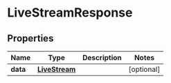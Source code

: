 

# LiveStreamResponse

## Properties

Name | Type | Description | Notes
------------ | ------------- | ------------- | -------------
**data** | [**LiveStream**](LiveStream.md) |  |  [optional]



